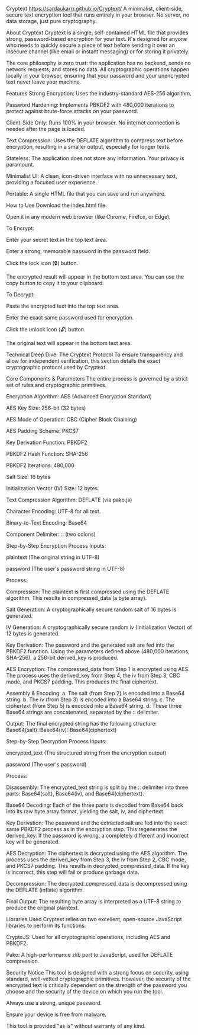 Cryptext   https://sardaukarrr.github.io/Cryptext/ 
A minimalist, client-side, secure text encryption tool that runs entirely in your browser. No server, no data storage, just pure cryptography.

About Cryptext
Cryptext is a single, self-contained HTML file that provides strong, password-based encryption for your text. It's designed for anyone who needs to quickly secure a piece of text before sending it over an insecure channel (like email or instant messaging) or for storing it privately.

The core philosophy is zero trust: the application has no backend, sends no network requests, and stores no data. All cryptographic operations happen locally in your browser, ensuring that your password and your unencrypted text never leave your machine.

Features
Strong Encryption: Uses the industry-standard AES-256 algorithm.

Password Hardening: Implements PBKDF2 with 480,000 iterations to protect against brute-force attacks on your password.

Client-Side Only: Runs 100% in your browser. No internet connection is needed after the page is loaded.

Text Compression: Uses the DEFLATE algorithm to compress text before encryption, resulting in a smaller output, especially for longer texts.

Stateless: The application does not store any information. Your privacy is paramount.

Minimalist UI: A clean, icon-driven interface with no unnecessary text, providing a focused user experience.

Portable: A single HTML file that you can save and run anywhere.

How to Use
Download the index.html file.

Open it in any modern web browser (like Chrome, Firefox, or Edge).

To Encrypt:

Enter your secret text in the top text area.

Enter a strong, memorable password in the password field.

Click the lock icon (🔒) button.

The encrypted result will appear in the bottom text area. You can use the copy button to copy it to your clipboard.

To Decrypt:

Paste the encrypted text into the top text area.

Enter the exact same password used for encryption.

Click the unlock icon (🔓) button.

The original text will appear in the bottom text area.

Technical Deep Dive: The Cryptext Protocol
To ensure transparency and allow for independent verification, this section details the exact cryptographic protocol used by Cryptext.

Core Components & Parameters
The entire process is governed by a strict set of rules and cryptographic primitives.

Encryption Algorithm: AES (Advanced Encryption Standard)

AES Key Size: 256-bit (32 bytes)

AES Mode of Operation: CBC (Cipher Block Chaining)

AES Padding Scheme: PKCS7

Key Derivation Function: PBKDF2

PBKDF2 Hash Function: SHA-256

PBKDF2 Iterations: 480,000

Salt Size: 16 bytes

Initialization Vector (IV) Size: 12 bytes

Text Compression Algorithm: DEFLATE (via pako.js)

Character Encoding: UTF-8 for all text.

Binary-to-Text Encoding: Base64

Component Delimiter: :: (two colons)

Step-by-Step Encryption Process
Inputs:

plaintext (The original string in UTF-8)

password (The user's password string in UTF-8)

Process:

Compression: The plaintext is first compressed using the DEFLATE algorithm. This results in compressed_data (a byte array).

Salt Generation: A cryptographically secure random salt of 16 bytes is generated.

IV Generation: A cryptographically secure random iv (Initialization Vector) of 12 bytes is generated.

Key Derivation: The password and the generated salt are fed into the PBKDF2 function. Using the parameters defined above (480,000 iterations, SHA-256), a 256-bit derived_key is produced.

AES Encryption: The compressed_data from Step 1 is encrypted using AES. The process uses the derived_key from Step 4, the iv from Step 3, CBC mode, and PKCS7 padding. This produces the final ciphertext.

Assembly & Encoding:
a. The salt (from Step 2) is encoded into a Base64 string.
b. The iv (from Step 3) is encoded into a Base64 string.
c. The ciphertext (from Step 5) is encoded into a Base64 string.
d. These three Base64 strings are concatenated, separated by the :: delimiter.

Output: The final encrypted string has the following structure:
Base64(salt)::Base64(iv)::Base64(ciphertext)

Step-by-Step Decryption Process
Inputs:

encrypted_text (The structured string from the encryption output)

password (The user's password)

Process:

Disassembly: The encrypted_text string is split by the :: delimiter into three parts: Base64(salt), Base64(iv), and Base64(ciphertext).

Base64 Decoding: Each of the three parts is decoded from Base64 back into its raw byte array format, yielding the salt, iv, and ciphertext.

Key Derivation: The password and the extracted salt are fed into the exact same PBKDF2 process as in the encryption step. This regenerates the derived_key. If the password is wrong, a completely different and incorrect key will be generated.

AES Decryption: The ciphertext is decrypted using the AES algorithm. The process uses the derived_key from Step 3, the iv from Step 2, CBC mode, and PKCS7 padding. This results in decrypted_compressed_data. If the key is incorrect, this step will fail or produce garbage data.

Decompression: The decrypted_compressed_data is decompressed using the DEFLATE (inflate) algorithm.

Final Output: The resulting byte array is interpreted as a UTF-8 string to produce the original plaintext.

Libraries Used
Cryptext relies on two excellent, open-source JavaScript libraries to perform its functions:

CryptoJS: Used for all cryptographic operations, including AES and PBKDF2.

Pako: A high-performance zlib port to JavaScript, used for DEFLATE compression.

Security Notice
This tool is designed with a strong focus on security, using standard, well-vetted cryptographic primitives. However, the security of the encrypted text is critically dependent on the strength of the password you choose and the security of the device on which you run the tool.

Always use a strong, unique password.

Ensure your device is free from malware.

This tool is provided "as is" without warranty of any kind.
